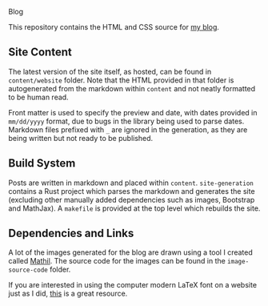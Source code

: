 Blog

This repository contains the HTML and CSS source for [my blog](https://blog.aaronmanning.net).

## Site Content

The latest version of the site itself, as hosted, can be found in `content/website` folder. Note that the HTML provided in that folder is autogenerated from the markdown within `content` and not neatly formatted to be human read.

Front matter is used to specify the preview and date, with dates provided in `mm/dd/yyyy` format, due to bugs in the library being used to parse dates. Markdown files prefixed with `_` are ignored in the generation, as they are being written but not ready to be published.

## Build System

Posts are written in markdown and placed within `content`. `site-generation` contains a Rust project which parses the markdown and generates the site (excluding other manually added dependencies such as images, Bootstrap and MathJax). A `makefile` is provided at the top level which rebuilds the site.

## Dependencies and Links

A lot of the images generated for the blog are drawn using a tool I created called [Mathil](https://github.com/aaron-jack-manning/mathil). The source code for the images can be found in the `image-source-code` folder.

If you are interested in using the computer modern LaTeX font on a website just as I did, [this](https://checkmyworking.com/cm-web-fonts/) is a great resource.

